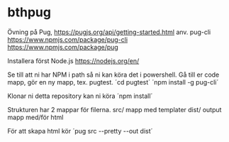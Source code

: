 # bthpug

Övning på Pug, https://pugjs.org/api/getting-started.html 
anv. pug-cli https://www.npmjs.com/package/pug-cli
https://www.npmjs.com/package/pug

Installera först Node.js https://nodejs.org/en/

Se till att ni har NPM i path så ni kan köra det i powershell.
Gå till er code mapp, gör en ny mapp, tex. pugtest.
´cd pugtest´
´npm install -g pug-cli´

Klonar ni detta repository kan ni köra ´npm install´

Strukturen har 2 mappar för filerna.
src/ mapp med templater
dist/ output mapp med/för html 

För att skapa html kör
´pug src --pretty --out dist´
